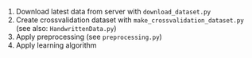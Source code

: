 1. Download latest data from server with `download_dataset.py`
2. Create crossvalidation dataset with `make_crossvalidation_dataset.py` (see also: `HandwrittenData.py`)
3. Apply preprocessing (see `preprocessing.py`)
4. Apply learning algorithm